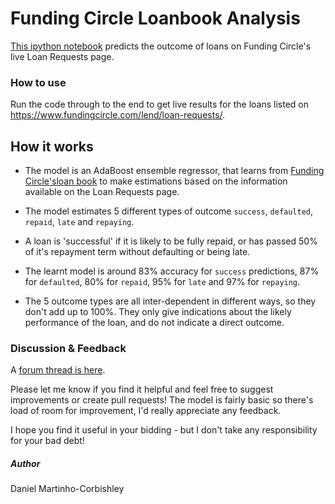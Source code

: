 # Funding Circle Loanbook Analysis

[This ipython notebook](https://github.com/Dan0net/funding-circle-loanbook/blob/master/LoanBook%20Analysis.ipynb) predicts the outcome of loans on Funding Circle's live Loan Requests page.

### How to use
Run the code through to the end to get live results for the loans listed on https://www.fundingcircle.com/lend/loan-requests/.

## How it works
- The model is an AdaBoost ensemble regressor, that learns from [Funding Circle'sloan book](https://www.fundingcircle.com/loanbook) to make estimations based on the information available on the Loan Requests page.

- The model estimates 5 different types of outcome `success`, `defaulted`, `repaid`, `late` and `repaying`.

- A loan is 'successful' if it is likely to be fully repaid, or has passed 50%  of it's repayment term without defaulting or being late.

- The learnt model is around 83% accuracy for `success` predictions, 87% for `defaulted`, 80% for `repaid`, 95% for `late` and 97% for `repaying`.

- The 5 outcome types are all inter-dependent in different ways, so they don't add up to 100%. They only give indications about the likely performance of the loan, and do not indicate a direct outcome.

### Discussion & Feedback
A [forum thread is here](https://forum.fundingcircle.com/discussion/13480/estimate-loan-outcomes-and-loan-book-analysis/p1?new=1).

Please let me know if you find it helpful and feel free to suggest improvements or create pull requests! The model is fairly basic so there's load of room for improvement, I'd really appreciate any feedback.

I hope you find it useful in your bidding - but I don't take any responsibility for your bad debt!

##### Author
Daniel Martinho-Corbishley
